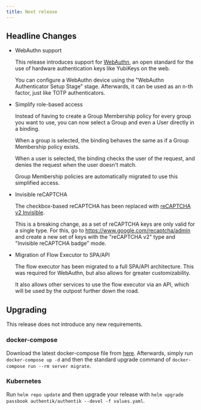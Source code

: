 ```yaml
---
title: Next release
---
```


## Headline Changes

- WebAuthn support

    This release introduces support for [WebAuthn](https://webauthn.io/), an open standard for the use of hardware authentication keys like YubiKeys on the web.

    You can configure a WebAuthn device using the "WebAuthn Authenticator Setup Stage" stage. Afterwards, it can be used as an n-th factor, just like TOTP authenticators.

- Simplify role-based access

    Instead of having to create a Group Membership policy for every group you want to use, you can now select a Group and even a User directly in a binding.

    When a group is selected, the binding behaves the same as if a Group Membership policy exists.

    When a user is selected, the binding checks the user of the request, and denies the request when the user doesn't match.

    Group Membership policies are automatically migrated to use this simplified access.

- Invisible reCAPTCHA

    The checkbox-based reCAPTCHA has been replaced with [reCAPTCHA v2 Invisible](https://developers.google.com/recaptcha/docs/invisible).

    This is a breaking change, as a set of reCAPTCHA keys are only valid for a single type. For this, go to https://www.google.com/recaptcha/admin and create a new set of keys with the "reCAPTCHA v2" type and "Invisible reCAPTCHA badge" mode.

- Migration of Flow Executor to SPA/API

    The flow executor has been migrated to a full SPA/API architecture. This was required for WebAuthn, but also allows for greater customizability.

    It also allows other services to use the flow executor via an API, which will be used by the outpost further down the road.

## Upgrading

This release does not introduce any new requirements.

### docker-compose

Download the latest docker-compose file from [here](https://raw.githubusercontent.com/BeryJu/authentik/version-2021.1/docker-compose.yml). Afterwards, simply run `docker-compose up -d` and then the standard upgrade command of `docker-compose run --rm server migrate`.

### Kubernetes

Run `helm repo update` and then upgrade your release with `helm upgrade passbook authentik/authentik --devel -f values.yaml`.
